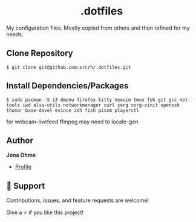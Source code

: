 <h1 align="center">.dotfiles</h1>
My configuration files. Mostly copied from others and then refined for my needs.

## Clone Repository
```console
$ git clone git@github.com:xrcrh/.dotfiles.git
```
## Install Dependencies/Packages
```console
$ sudo pacman -S i3 dmenu firefox kitty neovim tmux feh git gcc net-tools iwd alsa-utils networkmanager curl xorg xorg-xinit openssh thunar base-devel evince zsh fish picom playerctl 
```

for webcam-livefeed ffmpeg
may need to locale-gen

## Author

**Jona Ohme**

- [Profile](https://github.com/ohnchen "ohnchen")

## 🤝 Support

Contributions, issues, and feature requests are welcome!

Give a ⭐️ if you like this project!
